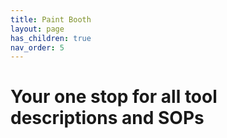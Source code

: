 ```yaml
---
title: Paint Booth
layout: page
has_children: true
nav_order: 5
---
```


# Your one stop for all tool descriptions and SOPs
